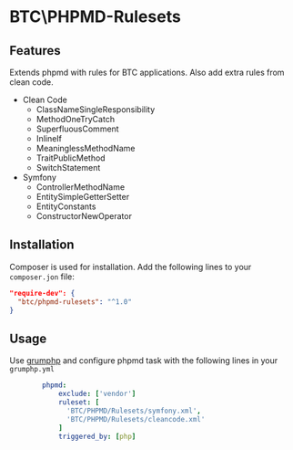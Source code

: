 # BTC\PHPMD-Rulesets

## Features

Extends phpmd with rules for BTC applications. Also add extra rules from clean code.

* Clean Code
    * ClassNameSingleResponsibility
    * MethodOneTryCatch
    * SuperfluousComment
    * InlineIf
    * MeaninglessMethodName
    * TraitPublicMethod
    * SwitchStatement
* Symfony
    * ControllerMethodName
    * EntitySimpleGetterSetter
    * EntityConstants
    * ConstructorNewOperator
    
## Installation

Composer is used for installation. Add the following lines to your ```composer.jon``` file:
```json
"require-dev": {
  "btc/phpmd-rulesets": "^1.0"
}
```

## Usage

Use [grumphp](https://github.com/phpro/grumphp) and configure phpmd task with the following lines in your ```grumphp.yml```
```yaml
        phpmd:
            exclude: ['vendor']
            ruleset: [
              'BTC/PHPMD/Rulesets/symfony.xml', 
              'BTC/PHPMD/Rulesets/cleancode.xml'
            ]
            triggered_by: [php]

```